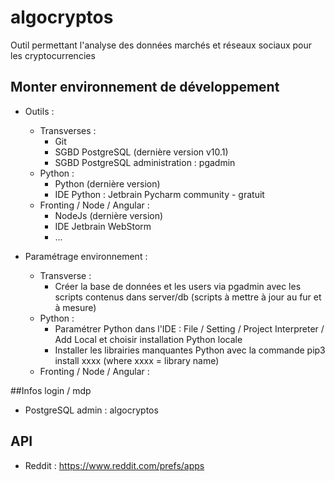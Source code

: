 # algocryptos
Outil permettant l'analyse des données marchés et réseaux sociaux pour les cryptocurrencies

## Monter environnement de développement
- Outils :
    - Transverses :
        - Git
        - SGBD PostgreSQL (dernière version v10.1)
        - SGBD PostgreSQL administration : pgadmin
    - Python :
        - Python (dernière version)
        - IDE Python : Jetbrain Pycharm community - gratuit
    - Fronting / Node / Angular :
        - NodeJs (dernière version)
        - IDE Jetbrain WebStorm
        - ...
    
- Paramétrage environnement :
    - Transverse :
        - Créer la base de données et les users via pgadmin avec les scripts contenus dans server/db (scripts à mettre à jour au fur et à mesure)
    - Python :
        - Paramétrer Python dans l'IDE : File / Setting / Project Interpreter / Add Local et choisir installation Python locale
        - Installer les librairies manquantes Python avec la commande pip3 install xxxx (where xxxx = library name)
    - Fronting / Node / Angular :

##Infos login / mdp
- PostgreSQL admin : algocryptos

## API
- Reddit : https://www.reddit.com/prefs/apps